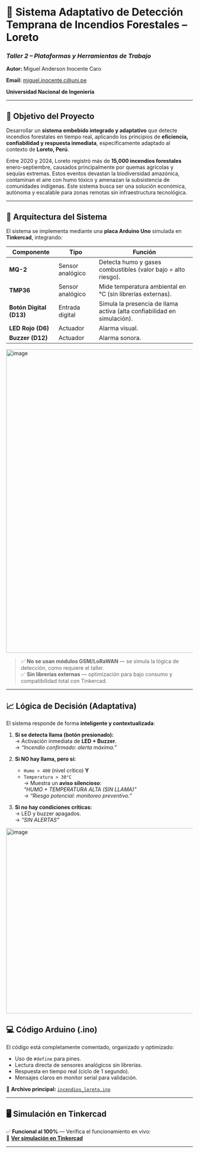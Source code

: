 # 🌿 Sistema Adaptativo de Detección Temprana de Incendios Forestales – Loreto  
### *Taller 2 – Plataformas y Herramientas de Trabajo*  
**Autor:** Miguel Anderson Inocente Caro

**Email:** miguel.inocente.c@uni.pe

**Universidad Nacional de Ingeniería**  

---

## 🎯 Objetivo del Proyecto

Desarrollar un **sistema embebido integrado y adaptativo** que detecte incendios forestales en tiempo real, aplicando los principios de **eficiencia, confiabilidad y respuesta inmediata**, específicamente adaptado al contexto de **Loreto, Perú**.  

Entre 2020 y 2024, Loreto registró más de **15,000 incendios forestales** enero-septiembre, causados principalmente por quemas agrícolas y sequías extremas. Estos eventos devastan la biodiversidad amazónica, contaminan el aire con humo tóxico y amenazan la subsistencia de comunidades indígenas. Este sistema busca ser una solución económica, autónoma y escalable para zonas remotas sin infraestructura tecnológica.

---

## 🔧 Arquitectura del Sistema

El sistema se implementa mediante una **placa Arduino Uno** simulada en **Tinkercad**, integrando:

| Componente | Tipo | Función |
|----------|------|---------|
| **MQ-2** | Sensor analógico | Detecta humo y gases combustibles (valor bajo = alto riesgo). |
| **TMP36** | Sensor analógico | Mide temperatura ambiental en °C (sin librerías externas). |
| **Botón Digital (D13)** | Entrada digital | Simula la presencia de llama activa (alta confiabilidad en simulación). |
| **LED Rojo (D6)** | Actuador | Alarma visual. |
| **Buzzer (D12)** | Actuador | Alarma sonora. |


<img width="1016" height="817" alt="image" src="https://github.com/user-attachments/assets/e67f46ea-9e79-450c-9e9b-d21f893742a3" />


> ✅ **No se usan módulos GSM/LoRaWAN** — se simula la lógica de detección, como requiere el taller.  
> ✅ **Sin librerías externas** — optimización para bajo consumo y compatibilidad total con Tinkercad.

---

## 📈 Lógica de Decisión (Adaptativa)

El sistema responde de forma **inteligente y contextualizada**:

1. **Si se detecta llama (botón presionado):**  
   → Activación inmediata de **LED + Buzzer**.  
   → *“Incendio confirmado: alerta máxima.”*

2. **Si NO hay llama, pero sí:**  
   - `Humo > 400` (nivel crítico) **Y**  
   - `Temperatura > 30°C`  
   → Muestra un **aviso silencioso**:  
   *“HUMO + TEMPERATURA ALTA (SIN LLAMA)”*  
   → *“Riesgo potencial: monitoreo preventivo.”*

3. **Si no hay condiciones críticas:**  
   → LED y buzzer apagados.  
   → *“SIN ALERTAS”*

<img width="672" height="499" alt="image" src="https://github.com/user-attachments/assets/d8c91205-b4bd-47e9-98eb-7fcb39c03790" />

## 💻 Código Arduino (.ino)

El código está completamente comentado, organizado y optimizado:

- Uso de `#define` para pines.
- Lectura directa de sensores analógicos sin librerías.
- Respuesta en tiempo real (ciclo de 1 segundo).
- Mensajes claros en monitor serial para validación.

📌 **Archivo principal:** [`incendios_loreto.ino`](incendios_loreto.ino)

---

## 🖥️ Simulación en Tinkercad

✅ **Funcional al 100%** — Verifica el funcionamiento en vivo:  
🔗 [**Ver simulación en Tinkercad**](https://www.tinkercad.com/things/khUQ1Vb5O4Q-sistema-de-deteccion-temprana-de-incendios-forestales-?sharecode=6OHVXL1VrUTqqwaQsSHTYyKzoAQEqFgKJxRLniMT_Xc)

---

